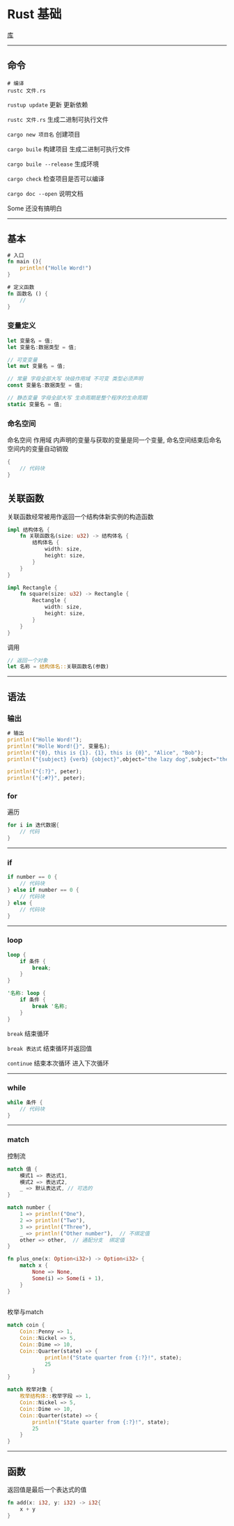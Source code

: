 # Rust 基础



[库](https://crates.io)

---
## 命令

```shell
# 编译
rustc 文件.rs
```

`rustup update` 更新 更新依赖

`rustc 文件.rs`  生成二进制可执行文件

`cargo new 项目名`  创建项目

`cargo buile`  构建项目 生成二进制可执行文件

`cargo buile --release`  生成环境

`cargo check`  检查项目是否可以编译

`cargo doc --open`  说明文档


Some 还没有搞明白

---
## 基本

```Rust
# 入口
fn main (){
    println!("Holle Word!")
}
```

```Rust
# 定义函数
fn 函数名 () {
    //
}
```

### 变量定义

```Rust
let 变量名 = 值;
let 变量名:数据类型 = 值;

// 可变变量 
let mut 变量名 = 值;

// 常量 字母全部大写 块级作用域 不可变 类型必须声明
const 变量名:数据类型 = 值;

// 静态变量 字母全部大写 生命周期是整个程序的生命周期 
static 变量名 = 值;

```

### 命名空间

命名空间 作用域 内声明的变量与获取的变量是同一个变量, 命名空间结束后命名空间内的变量自动销毁

```Rust
{
    // 代码块
}
```

## 关联函数

关联函数经常被用作返回一个结构体新实例的构造函数

```Rust
impl 结构体名 {
    fn 关联函数名(size: u32) -> 结构体名 {
        结构体名 {
            width: size,
            height: size,
        }
    }
}

impl Rectangle {
    fn square(size: u32) -> Rectangle {
        Rectangle {
            width: size,
            height: size,
        }
    }
}

```

调用

```Rust
// 返回一个对象
let 名称 = 结构体名::关联函数名(参数)
```

---
## 语法

### 输出

```Rust
# 输出
println!("Holle Word!");
println!("Holle Word!{}", 变量名);
println!("{0}, this is {1}. {1}, this is {0}", "Alice", "Bob");
println!("{subject} {verb} {object}",object="the lazy dog",subject="the quick brown fox",verb="jumps over");

println!("{:?}", peter);
println!("{:#?}", peter);
```

### for

遍历 

```Rust
for i in 迭代数据{
    // 代码
}
```

---
### if

```rust
if number == 0 {
    // 代码块
} else if number == 0 {
    // 代码块
} else {
    // 代码块
}

```

---
### loop

```Rust
loop {
    if 条件 {
        break;
    }
}
```

```Rust
'名称: loop {
    if 条件 {
        break '名称;
    }
}
```

`break`  结束循环

`break 表达式`  结束循环并返回值

`continue`  结束本次循环 进入下次循环

---
### while

```rust
while 条件 {
    // 代码块
}
```

---
### match

控制流

```rust
match 值 {
    模式1 => 表达式1,
    模式2 => 表达式2,
    _ => 默认表达式, // 可选的
}

match number {
    1 => println!("One"),
    2 => println!("Two"),
    3 => println!("Three"),
    _ => println!("Other number"),  // 不绑定值
    other => other,  // 通配分支  绑定值
}

fn plus_one(x: Option<i32>) -> Option<i32> {
    match x {
        None => None,
        Some(i) => Some(i + 1),
    }
}
    
```

枚举与match

```Rust
match coin {
    Coin::Penny => 1,
    Coin::Nickel => 5,
    Coin::Dime => 10,
    Coin::Quarter(state) => {
            println!("State quarter from {:?}!", state);
            25
        }
}

match 枚举对象 {
    枚举结构体::枚举字段 => 1,
    Coin::Nickel => 5,
    Coin::Dime => 10,
    Coin::Quarter(state) => {
        println!("State quarter from {:?}!", state);
        25
    }
}
```


---
## 函数

返回值是最后一个表达式的值

```rust
fn add(x: i32, y: i32) -> i32{
    x + y
}
```